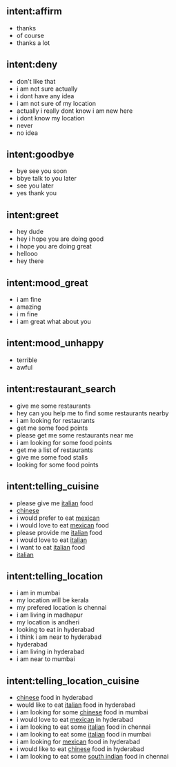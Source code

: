 ## intent:affirm
- thanks
- of course
- thanks a lot

## intent:deny
- don't like that
- i am not sure actually
- i dont have any idea
- i am not sure of my location
- actually i really dont know i am new here
- i dont know my location
- never
- no idea

## intent:goodbye
- bye see you soon
- bbye talk to you later
- see you later
- yes thank you

## intent:greet
- hey dude
- hey i hope you are doing good
- i hope you are doing great
- hellooo
- hey there

## intent:mood_great
- i am fine
- amazing
- i m fine
- i am great what about you

## intent:mood_unhappy
- terrible
- awful

## intent:restaurant_search
- give me some restaurants
- hey can you help me to find some restaurants nearby
- i am looking for restaurants
- get me some food points
- please get me some restaurants near me
- i am looking for some food points
- get me a list of restaurants
- give me some food stalls
- looking for some food points

## intent:telling_cuisine
- please give me [italian](cuisine) food
- [chinese](cuisine)
- i would prefer to eat [mexican](cuisine)
- i would love to eat [mexican](cuisine) food
- please provide me [italian](cuisine) food
- i would love to eat [italian](cuisine)
- i want to eat [italian](cuisine) food
- [italian](cuisine)

## intent:telling_location
- i am in mumbai
- my location will be kerala
- my prefered location is chennai
- i am living in madhapur
- my location is andheri
- looking to eat in hyderabad
- i think i am near to hyderabad
- hyderabad
- i am living in hyderabad
- i am near to mumbai

## intent:telling_location_cuisine
- [chinese](cuisine) food in hyderabad
- would like to eat [italian](cuisine) food in hyderabad
- i am looking for some [chinese](cuisine) food in mumbai
- i would love to eat [mexican](cuisine)  in hyderabad
- i am looking to eat some [italian](cuisine) food in chennai
- i am looking to eat some [italian](cuisine) food in mumbai
- i am looking for [mexican](cuisine) food in hyderabad
- i would like to eat [chinese](cuisine) food in hyderabad
- i am looking to eat some [south indian](cuisine) food in chennai
